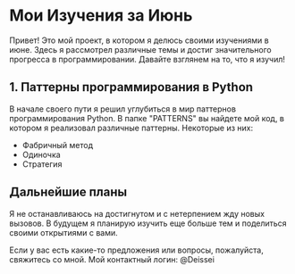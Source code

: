 # Мои Изучения за Июнь

Привет! Это мой проект, в котором я делюсь своими изучениями в июне. Здесь я рассмотрел различные темы и достиг значительного прогресса в программировании. Давайте взглянем на то, что я изучил!

## 1. Паттерны программирования в Python

В начале своего пути я решил углубиться в мир паттернов программирования Python. В папке "PATTERNS" вы найдете мой код, в котором я реализовал различные паттерны. Некоторые из них:

- Фабричный метод
- Одиночка
- Стратегия

## Дальнейшие планы

Я не останавливаюсь на достигнутом и с нетерпением жду новых вызовов. В будущем я планирую изучить еще больше тем и поделиться своими открытиями с вами.

Если у вас есть какие-то предложения или вопросы, пожалуйста, свяжитесь со мной. Мой контактный логин: @Deissei
